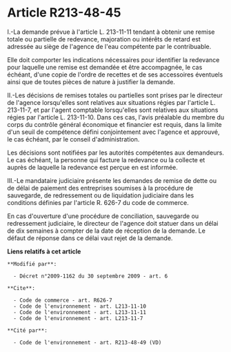 # Article R213-48-45

I.-La demande prévue à l'article L. 213-11-11 tendant à obtenir une remise totale ou partielle de redevance, majoration ou
intérêts de retard est adressée au siège de l'agence de l'eau compétente par le contribuable. 

Elle doit comporter les indications nécessaires pour identifier la redevance pour laquelle une remise est demandée et être
accompagnée, le cas échéant, d'une copie de l'ordre de recettes et de ses accessoires éventuels ainsi que de toutes pièces de
nature à justifier la demande. 

II.-Les décisions de remises totales ou partielles sont prises par le directeur de l'agence lorsqu'elles sont relatives aux
situations régies par l'article L. 213-11-7, et par l'agent comptable lorsqu'elles sont relatives aux situations régies par
l'article L. 213-11-10. Dans ces cas, l'avis préalable du membre du corps du contrôle général économique et financier est
requis, dans la limite d'un seuil de compétence défini conjointement avec l'agence et approuvé, le cas échéant, par le
conseil d'administration. 

Les décisions sont notifiées par les autorités compétentes aux demandeurs. Le cas échéant, la personne qui facture la
redevance ou la collecte et auprès de laquelle la redevance est perçue en est informée. 

III.-Le mandataire judiciaire présente les demandes de remise de dette ou de délai de paiement des entreprises soumises à la
procédure de sauvegarde, de redressement ou de liquidation judiciaire dans les conditions définies par l'article R. 626-7 du
code de commerce. 

En cas d'ouverture d'une procédure de conciliation, sauvegarde ou redressement judiciaire, le directeur de l'agence doit
statuer dans un délai de dix semaines à compter de la date de réception de la demande. Le défaut de réponse dans ce délai
vaut rejet de la demande.

**Liens relatifs à cet article**

	**Modifié par**:

	  - Décret n°2009-1162 du 30 septembre 2009 - art. 6

	**Cite**:

	  - Code de commerce - art. R626-7
	  - Code de l'environnement - art. L213-11-10
	  - Code de l'environnement - art. L213-11-11
	  - Code de l'environnement - art. L213-11-7

	**Cité par**:

	  - Code de l'environnement - art. R213-48-49 (VD)
